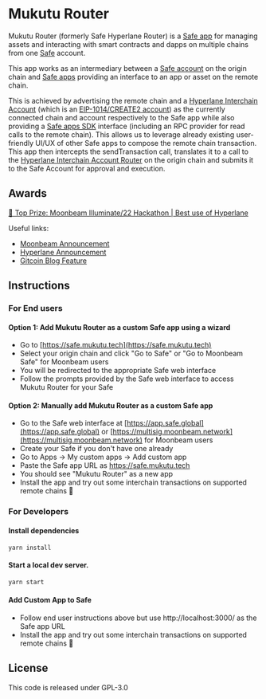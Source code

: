 # Mukutu Router

Mukutu Router (formerly Safe Hyperlane Router) is a [Safe app](https://help.gnosis-safe.io/en/articles/4022022-what-are-safe-apps) for managing assets and interacting with smart contracts and dapps on multiple chains from one [Safe](https://app.safe.global/) account.

This app works as an intermediary between a [Safe account](https://app.safe.global/) on the origin chain and [Safe apps](https://help.gnosis-safe.io/en/articles/4022022-what-are-safe-apps) providing an interface to an app or asset on the remote chain.

This is achieved by advertising the remote chain and a [Hyperlane Interchain Account](https://docs.hyperlane.xyz/docs/developers/send) (which is an [EIP-1014/CREATE2 account](https://eips.ethereum.org/EIPS/eip-1014)) as the currently connected chain and account respectively to the Safe app while also providing a [Safe apps SDK](https://github.com/safe-global/safe-apps-sdk) interface (including an RPC provider for read calls to the remote chain).
This allows us to leverage already existing user-friendly UI/UX of other Safe apps to compose the remote chain transaction.
This app then intercepts the sendTransaction call, translates it to a call to the [Hyperlane Interchain Account Router](https://docs.hyperlane.xyz/docs/developers/send) on the origin chain and submits it to the Safe Account for approval and execution.


## Awards
[🥇 Top Prize: Moonbeam Illuminate/22 Hackathon | Best use of Hyperlane](https://twitter.com/MoonbeamNetwork/status/1610738659656962048)

Useful links:
 - [Moonbeam Announcement](https://twitter.com/MoonbeamNetwork/status/1610738659656962048)
 - [Hyperlane Announcement](https://twitter.com/Hyperlane_xyz/status/1610751624300871681)
 - [Gitcoin Blog Feature](https://go.gitcoin.co/blog/celebrating-the-best-in-cross-chain-from-moonbeams-illuminate-hack/22)


## Instructions

### For End users

#### Option 1: Add Mukutu Router as a custom Safe app using a wizard

- Go to [https://safe.mukutu.tech](https://safe.mukutu.tech)
- Select your origin chain and click "Go to Safe" or "Go to Moonbeam Safe" for Moonbeam users
- You will be redirected to the appropriate Safe web interface
- Follow the prompts provided by the Safe web interface to access Mukutu Router for your Safe


#### Option 2: Manually add Mukutu Router as a custom Safe app

- Go to the Safe web interface at [https://app.safe.global](https://app.safe.global) or [https://multisig.moonbeam.network](https://multisig.moonbeam.network) for Moonbeam users
- Create your Safe if you don't have one already
- Go to Apps -> My custom apps -> Add custom app
- Paste the Safe app URL as https://safe.mukutu.tech
- You should see "Mukutu Router" as a new app
- Install the app and try out some interchain transactions on supported remote chains 🎉


### For Developers

#### Install dependencies

```shell
yarn install
```

#### Start a local dev server.

```sh
yarn start
```

#### Add Custom App to Safe

- Follow end user instructions above but use http://localhost:3000/ as the Safe app URL
- Install the app and try out some interchain transactions on supported remote chains 🚀

## License
This code is released under GPL-3.0